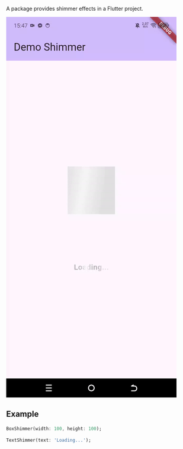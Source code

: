 <!-- 
    Developer: Hai Nguyen
    Github: https://github.com/dev-haind
-->

A package provides shimmer effects in a Flutter project.

![Video demo](https://github.com/dev-haind/common_shimmer/blob/main/doc/demo.gif?raw=true)

## Example

```dart
BoxShimmer(width: 100, height: 100);
```

```dart
TextShimmer(text: 'Loading...');
```
